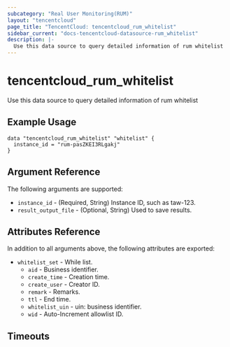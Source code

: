 ```yaml
---
subcategory: "Real User Monitoring(RUM)"
layout: "tencentcloud"
page_title: "TencentCloud: tencentcloud_rum_whitelist"
sidebar_current: "docs-tencentcloud-datasource-rum_whitelist"
description: |-
  Use this data source to query detailed information of rum whitelist
---
```


# tencentcloud_rum_whitelist

Use this data source to query detailed information of rum whitelist

## Example Usage

```hcl
data "tencentcloud_rum_whitelist" "whitelist" {
  instance_id = "rum-pasZKEI3RLgakj"
}
```

## Argument Reference

The following arguments are supported:

* `instance_id` - (Required, String) Instance ID, such as taw-123.
* `result_output_file` - (Optional, String) Used to save results.

## Attributes Reference

In addition to all arguments above, the following attributes are exported:

* `whitelist_set` - While list.
  * `aid` - Business identifier.
  * `create_time` - Creation time.
  * `create_user` - Creator ID.
  * `remark` - Remarks.
  * `ttl` - End time.
  * `whitelist_uin` - uin: business identifier.
  * `wid` - Auto-Increment allowlist ID.


## Timeouts

<no value>


